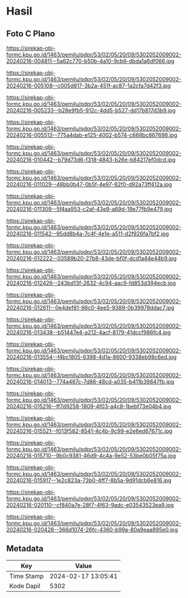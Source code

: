 # Hasil

## Foto C Plano

https://sirekap-obj-formc.kpu.go.id/1463/pemilu/pdpr/53/02/05/20/09/5302052009002-20240216-004811--5a62c770-b50b-4a10-9cb6-dbda1a6df066.jpg

https://sirekap-obj-formc.kpu.go.id/1463/pemilu/pdpr/53/02/05/20/09/5302052009002-20240216-005108--c005d817-3b2a-451f-ac87-1a2cfa7d42f3.jpg

https://sirekap-obj-formc.kpu.go.id/1463/pemilu/pdpr/53/02/05/20/09/5302052009002-20240216-005233--b28e9fb5-912c-4dd5-b527-dd17b817d3b9.jpg

https://sirekap-obj-formc.kpu.go.id/1463/pemilu/pdpr/53/02/05/20/09/5302052009002-20240216-005513--775a4dab-e125-4002-b574-c668bc867698.jpg

https://sirekap-obj-formc.kpu.go.id/1463/pemilu/pdpr/53/02/05/20/09/5302052009002-20240216-010442--b79d73d6-f318-4843-b26e-b84217ef0dcd.jpg

https://sirekap-obj-formc.kpu.go.id/1463/pemilu/pdpr/53/02/05/20/09/5302052009002-20240216-011029--48bb0b47-0b5f-4e97-82f0-d92a73ff412a.jpg

https://sirekap-obj-formc.kpu.go.id/1463/pemilu/pdpr/53/02/05/20/09/5302052009002-20240216-011309--5f4aa953-c2af-43e9-a69d-19e77fb9e479.jpg

https://sirekap-obj-formc.kpu.go.id/1463/pemilu/pdpr/53/02/05/20/09/5302052009002-20240216-011542--95dd8b4a-7c4f-4e1e-a511-d2f926fa7bf2.jpg

https://sirekap-obj-formc.kpu.go.id/1463/pemilu/pdpr/53/02/05/20/09/5302052009002-20240216-012222--03589b20-27b8-43de-bf0f-dcd1a44e44b9.jpg

https://sirekap-obj-formc.kpu.go.id/1463/pemilu/pdpr/53/02/05/20/09/5302052009002-20240216-012426--243bd13f-2632-4c94-aac9-fd853d394ecb.jpg

https://sirekap-obj-formc.kpu.go.id/1463/pemilu/pdpr/53/02/05/20/09/5302052009002-20240216-012611--0e4def81-98c0-4ee5-9389-0b39978ddac7.jpg

https://sirekap-obj-formc.kpu.go.id/1463/pemilu/pdpr/53/02/05/20/09/5302052009002-20240216-013438--b51447e4-a212-4acf-8179-41dccf986fc4.jpg

https://sirekap-obj-formc.kpu.go.id/1463/pemilu/pdpr/53/02/05/20/09/5302052009002-20240216-013554--f4bc1805-6398-4d1a-8600-9338eb98c6ed.jpg

https://sirekap-obj-formc.kpu.go.id/1463/pemilu/pdpr/53/02/05/20/09/5302052009002-20240216-014013--774a487c-7d86-48cd-a035-b411b39847fb.jpg

https://sirekap-obj-formc.kpu.go.id/1463/pemilu/pdpr/53/02/05/20/09/5302052009002-20240216-015216--ff7d9258-1809-4f03-a4c8-1bebf73e04b4.jpg

https://sirekap-obj-formc.kpu.go.id/1463/pemilu/pdpr/53/02/05/20/09/5302052009002-20240216-015521--f013f582-8541-4c4b-9c99-e2e6ed67671c.jpg

https://sirekap-obj-formc.kpu.go.id/1463/pemilu/pdpr/53/02/05/20/09/5302052009002-20240216-015710--9b0c9381-46d9-4c4a-9e52-53be0b05f75a.jpg

https://sirekap-obj-formc.kpu.go.id/1463/pemilu/pdpr/53/02/05/20/09/5302052009002-20240216-015917--1e2c823a-73b0-4ff7-8b5a-9d91dcb6e816.jpg

https://sirekap-obj-formc.kpu.go.id/1463/pemilu/pdpr/53/02/05/20/09/5302052009002-20240216-020110--cf840a7e-28f7-4f63-9adc-e03543523ea9.jpg

https://sirekap-obj-formc.kpu.go.id/1463/pemilu/pdpr/53/02/05/20/09/5302052009002-20240216-020428--366d1074-26fc-4360-b99a-80a9eaa895e0.jpg


## Metadata

| Key        | Value               |
| ---------- | ------------------- |
| Time Stamp | 2024-02-17 13:05:41 |
| Kode Dapil | 5302                |




